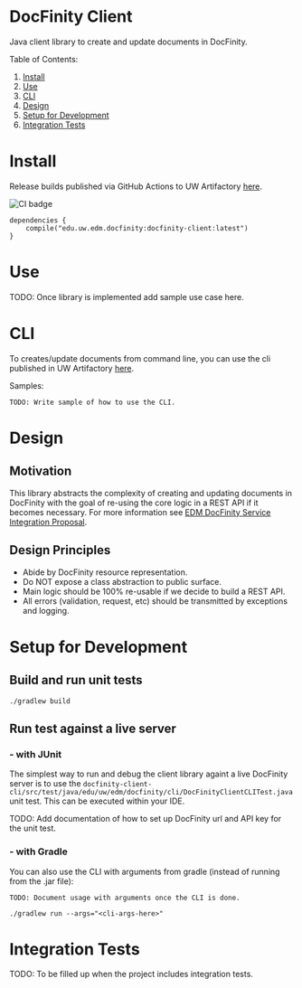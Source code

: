 # DocFinity Client

Java client library to create and update documents in DocFinity.

Table of Contents:

1. [Install](#Install)
1. [Use](#Use)
1. [CLI](#CLI)
1. [Design](#Design)
1. [Setup for Development](#Setup-for-Development)
1. [Integration Tests](#Integration-Tests)

# Install

Release builds published via GitHub Actions to UW Artifactory [here](https://artifact.s.uw.edu/artifactory/webapp/#/artifacts/browse/tree/General/eaiw-release-local/edu/uw/edm/docfinity/docfinity-client).

![CI badge](https://github.com/uw-it-edm/docfinity-client/actions/workflows/ci.yml/badge.svg?branch=develop)

```
dependencies {
    compile("edu.uw.edm.docfinity:docfinity-client:latest")
}
```
# Use

TODO: Once library is implemented add sample use case here.

# CLI

To creates/update documents from command line, you can use the cli published in UW Artifactory [here](https://artifact.s.uw.edu/artifactory/webapp/#/artifacts/browse/tree/General/eaiw-release-local/edu/uw/edm/docfinity/docfinity-client-cli/).

Samples:

```
TODO: Write sample of how to use the CLI.
```

# Design
## Motivation

This library abstracts the complexity of creating and updating documents in DocFinity with the goal of re-using the core logic in a 
REST API if it becomes necessary. For more information see [EDM DocFinity Service Integration Proposal](https://wiki.cac.washington.edu/x/rcT8Bw).

## Design Principles

- Abide by DocFinity resource representation.
- Do NOT expose a class abstraction to public surface.
- Main logic should be 100% re-usable if we decide to build a REST API.
- All errors (validation, request, etc) should be transmitted by exceptions and logging.

# Setup for Development

## Build and run unit tests

```
./gradlew build
```

## Run test against a live server

### - with JUnit

The simplest way to run and debug the client library againt a live DocFinity server is to use the `docfinity-client-cli/src/test/java/edu/uw/edm/docfinity/cli/DocFinityClientCLITest.java` unit test. This can be executed within your IDE.

TODO: Add documentation of how to set up DocFinity url and API key for the unit test.

### - with Gradle

You can also use the CLI with arguments from gradle (instead of running from the .jar file):

```
TODO: Document usage with arguments once the CLI is done.

./gradlew run --args="<cli-args-here>"
```

# Integration Tests

TODO: To be filled up when the project includes integration tests.